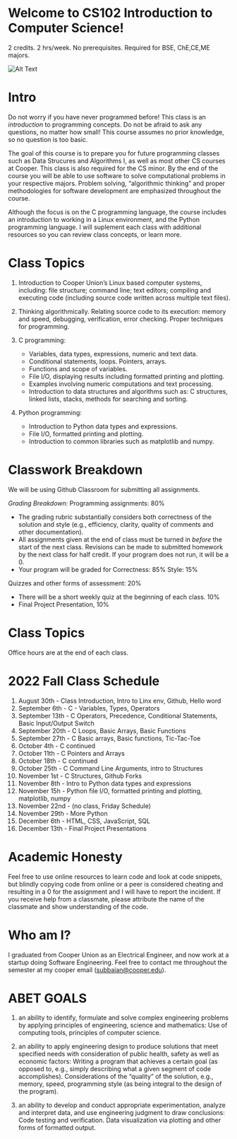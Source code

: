 # Welcome to CS102 Introduction to Computer Science!
2 credits. 2 hrs/week. No prerequisites. Required for BSE, ChE,CE,ME majors.

![Alt Text](https://media.giphy.com/media/maNB0qAiRVAty/giphy.gif)

# Intro
Do not worry if you have never programmed before! This class is an *introduction* to programming concepts. Do not be afraid to ask any questions, no matter how small! This course assumes no prior knowledge, so no question is too basic.

The goal of this course is to prepare you for future programming classes such as Data Strucures and Algorithms I, as well as most other CS courses at Cooper. This class is also required for the CS minor. By the end of the course you will be able to use software to solve computational problems in your respective majors. Problem solving, “algorithmic thinking” and proper methodologies for software development are emphasized throughout the course. 

Although the focus is on the C programming language, the course includes an introduction to working in a Linux environment, and the Python programming language. I will suplement each class with additional resources so you can review class concepts, or learn more.


# Class Topics
1. Introduction to Cooper Union’s Linux based computer systems, including: file structure; command line; text editors; compiling and executing code (including source code written across multiple text files).

2. Thinking algorithmically. Relating source code to its execution: memory and speed, debugging, verification, error checking. Proper techniques for programming.

3. C programming:
   * Variables, data types, expressions, numeric and text data.
   * Conditional statements, loops. Pointers, arrays.
   * Functions and scope of variables.
   * File I/O, displaying results including formatted printing and plotting.
   * Examples involving numeric computations and text processing.
   * Introduction to data structures and algorithms such as: C structures, linked lists, stacks, methods for searching and sorting.

4. Python programming:
   * Introduction to Python data types and expressions.
   * File I/O, formatted printing and plotting.
   * Introduction to common libraries such as matplotlib and numpy.


# Classwork Breakdown
We will be using Github Classroom for submitting all assignments. 

*Grading Breakdown:*
Programming assignments: 80% 
   * The grading rubric substantially considers both correctness of the solution and style (e.g., efficiency, clarity, quality of comments and other documentation).
   * All assignments given at the end of class must be turned in *before* the start of the next class. Revisions can be made to submitted homework by the next class for half credit. If your program does not run, it will be a 0.
   * Your program will be graded for Correctness: 85% Style: 15%

Quizzes and other forms of assessment: 20%
   * There will be a short weekly quiz at the beginning of each class. 10%
   * Final Project Presentation, 10%

# Class Topics
Office hours are at the end of each class. 


# 2022 Fall Class Schedule
1. August 30th - Class Introduction, Intro to Linx env, Github, Hello word
3. September 6th - C - Variables, Types, Operators
4. September 13th - C Operators, Precedence, Conditional Statements, Basic Input/Output Switch
5. September 20th - C Loops, Basic Arrays, Basic Functions
6. September 27th - C Basic arrays, Basic functions, Tic-Tac-Toe
7. October 4th - C continued
8. October 11th - C Pointers and Arrays
9. October 18th - C continued
10. October 25th - C Command Line Arguments, intro to Structures
11. November 1st - C Structures, Github Forks
12. November 8th - Intro to Python data types and expressions
13. November 15h - Python file I/O, formatted printing and plotting, matplotlib, numpy
14. November 22nd - (no class, Friday Schedule)
15. November 29th -  More Python
16. December 6th - HTML, CSS, JavaScript, SQL
17. December 13th - Final Project Presentations


# Academic Honesty
Feel free to use online resources to learn code and look at code snippets, but blindly copying code from online or a peer is considered cheating and resulting in a 0 for the assignment and I will have to report the incident. If you receive help from a classmate, please attribute the name of the classmate and show understanding of the code. 

# Who am I?
I graduated from Cooper Union as an Electrical Engineer, and now work at a startup doing Software Engineering. Feel free to contact me throughout the semester at my cooper email (subbaian@cooper.edu).


# ABET GOALS
1) an ability to identify, formulate and solve complex engineering problems by applying
principles of engineering, science and mathematics:
Use of computing tools, principles of computer science.

2) an ability to apply engineering design to produce solutions that meet specified needs with
consideration of public health, safety as well as economic factors:
Writing a program that achieves a certain goal (as opposed to, e.g., simply describing what a
given segment of code accomplishes). Considerations of the “quality” of the solution, e.g.,
memory, speed, programming style (as being integral to the design of the program).

6) an ability to develop and conduct appropriate experimentation, analyze and interpret data, and
use engineering judgment to draw conclusions:
Code testing and verification. Data visualization via plotting and other forms of formatted
output.


